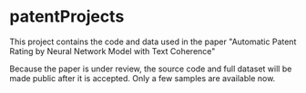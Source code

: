# patentProjects
This project contains the code and data used in the paper "Automatic Patent Rating by Neural Network Model with Text Coherence"

Because the paper is under review, the source code and full dataset will be made public after it is accepted. Only a few samples are available now.
